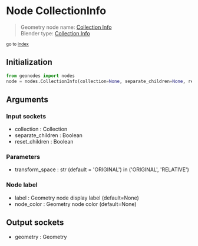 
# Node CollectionInfo

> Geometry node name: [Collection Info](https://docs.blender.org/manual/en/latest/modeling/geometry_nodes/input/collection_info.html)<br>
  Blender type: [Collection Info](https://docs.blender.org/api/current/bpy.types.GeometryNodeCollectionInfo.html)
  
<sub>go to [index](../index.md)</sub>

## Initialization

```python
from geonodes import nodes
node = nodes.CollectionInfo(collection=None, separate_children=None, reset_children=None, transform_space='ORIGINAL', label=None, node_color=None)
```



## Arguments


### Input sockets

- collection : Collection
- separate_children : Boolean
- reset_children : Boolean

### Parameters

- transform_space : str (default = 'ORIGINAL') in ('ORIGINAL', 'RELATIVE')

### Node label

- label : Geometry node display label (default=None)
- node_color : Geometry node color (default=None)

## Output sockets

- geometry : Geometry
